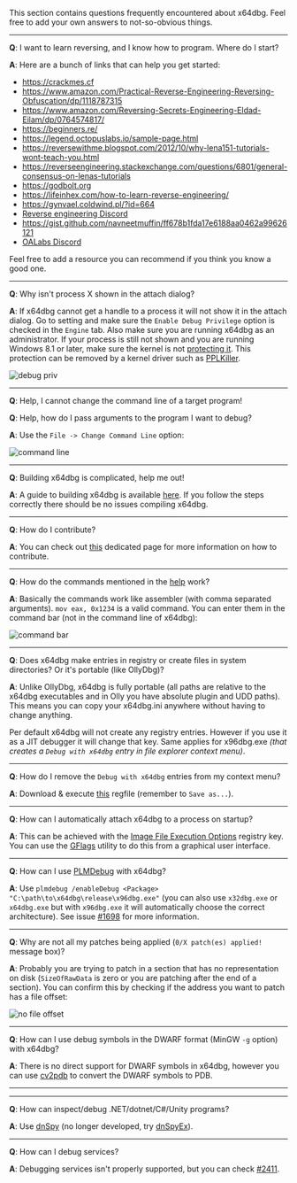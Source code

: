 This section contains questions frequently encountered about x64dbg. Feel free to add your own answers to not-so-obvious things.

***

**Q**: I want to learn reversing, and I know how to program. Where do I start?

**A**: Here are a bunch of links that can help you get started:

- https://crackmes.cf
- https://www.amazon.com/Practical-Reverse-Engineering-Reversing-Obfuscation/dp/1118787315
- https://www.amazon.com/Reversing-Secrets-Engineering-Eldad-Eilam/dp/0764574817/
- https://beginners.re/
- https://legend.octopuslabs.io/sample-page.html
- https://reversewithme.blogspot.com/2012/10/why-lena151-tutorials-wont-teach-you.html
- https://reverseengineering.stackexchange.com/questions/6801/general-consensus-on-lenas-tutorials
- https://godbolt.org
- https://lifeinhex.com/how-to-learn-reverse-engineering/
- https://gynvael.coldwind.pl/?id=664
- [Reverse engineering Discord](https://discord.gg/weKN5wb)
- https://gist.github.com/navneetmuffin/ff678b1fda17e6188aa0462a99626121
- [OALabs Discord](https://discord.gg/W6n3gCkbzc)

Feel free to add a resource you can recommend if you think you know a good one.

***

**Q**: Why isn't process X shown in the attach dialog?

**A**: If x64dbg cannot get a handle to a process it will not show it in the attach dialog. Go to setting and make sure the `Enable Debug Privilege` option is checked in the `Engine` tab. Also make sure you are running x64dbg as an administrator. If your process is still not shown and you are running Windows 8.1 or later, make sure the kernel is not [protecting it](https://www.alex-ionescu.com/?p=97). This protection can be removed by a kernel driver such as [PPLKiller](https://github.com/Mattiwatti/PPLKiller).

![debug priv](https://i.imgur.com/juQs94X.png)

***

**Q**: Help, I cannot change the command line of a target program!

**Q**: Help, how do I pass arguments to the program I want to debug? 

**A**: Use the `File -> Change Command Line` option:

![command line](https://i.imgur.com/bziM4hw.png)

***

**Q**: Building x64dbg is complicated, help me out!

**A**: A guide to building x64dbg is available [here](https://github.com/x64dbg/x64dbg/wiki/Compiling-the-whole-project). If you follow the steps correctly there should be no issues compiling x64dbg.

***

**Q**: How do I contribute?

**A**: You can check out [this](https://github.com/x64dbg/x64dbg/wiki/Contributing) dedicated page for more information on how to contribute.

***

**Q**: How do the commands mentioned in the [help](https://help.x64dbg.com) work?

**A**: Basically the commands work like assembler (with comma separated arguments). `mov eax, 0x1234` is a valid command. You can enter them in the command bar (not in the command line of x64dbg):

![command bar](https://i.imgur.com/plSfLnr.png)

***

**Q**: Does x64dbg make entries in registry or create files in system directories? Or it's portable (like OllyDbg)?

**A**: Unlike OllyDbg, x64dbg is fully portable (all paths are relative to the x64dbg executables and in Olly you have absolute plugin and UDD paths). This means you can copy your x64dbg.ini anywhere without having to change anything.
  
Per default x64dbg will not create any registry entries. However if you use it as a JIT debugger it will change that key. Same applies for x96dbg.exe *(that creates a `Debug with x64dbg` entry in file explorer context menu)*.

***

**Q**: How do I remove the `Debug with x64dbg` entries from my context menu?

**A**: Download & execute [this](https://raw.githubusercontent.com/x64dbg/x64dbg/development/bin/x64dbg_shell_remove.reg) regfile (remember to `Save as...`).

***

**Q**: How can I automatically attach x64dbg to a process on startup?

**A**: This can be achieved with the [Image File Execution Options](https://blog.malwarebytes.com/101/2015/12/an-introduction-to-image-file-execution-options/) registry key. You can use the [GFlags](https://github.com/x64dbg/x64dbg/issues/816) utility to do this from a graphical user interface.

***

**Q**: How can I use [PLMDebug](https://docs.microsoft.com/en-us/windows-hardware/drivers/debugger/plmdebug) with x64dbg?

**A**: Use `plmdebug /enableDebug <Package> "C:\path\to\x64dbg\release\x96dbg.exe"` (you can also use `x32dbg.exe` or `x64dbg.exe` but with `x96dbg.exe` it will automatically choose the correct architecture). See issue [#1698](https://github.com/x64dbg/x64dbg/issues/1698) for more information.

***

**Q**: Why are not all my patches being applied (`0/X patch(es) applied!` message box)?

**A**: Probably you are trying to patch in a section that has no representation on disk (`SizeOfRawData` is zero or you are patching after the end of a section). You can confirm this by checking if the address you want to patch has a file offset:

![no file offset](https://i.imgur.com/fVMYaHE.png)

***

**Q**: How can I use debug symbols in the DWARF format (MinGW `-g` option) with x64dbg?

**A**: There is no direct support for DWARF symbols in x64dbg, however you can use [cv2pdb](https://github.com/rainers/cv2pdb) to convert the DWARF symbols to PDB.

***

***

**Q**: How can inspect/debug .NET/dotnet/C#/Unity programs?

**A**: Use [dnSpy](https://github.com/0xd4d/dnSpy) (no longer developed, try [dnSpyEx](https://github.com/dnSpyEx/dnSpy)).

***

**Q**: How can I debug services?

**A**: Debugging services isn't properly supported, but you can check [#2411](https://github.com/x64dbg/x64dbg/issues/2411).